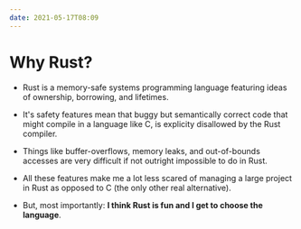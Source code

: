 ```yaml
---
date: 2021-05-17T08:09
---
```


# Why Rust?

* Rust is a memory-safe systems programming language featuring ideas of ownership, borrowing, and
  lifetimes.

* It's safety features mean that buggy but semantically correct code that might compile in a
  language like C, is explicity disallowed by the Rust compiler.

* Things like buffer-overflows, memory leaks, and out-of-bounds accesses are very difficult if not
  outright impossible to do in Rust.

* All these features make me a lot less scared of managing a large project in Rust as opposed to C
  (the only other real alternative).

* But, most importantly: **I think Rust is fun and I get to choose the language**.
